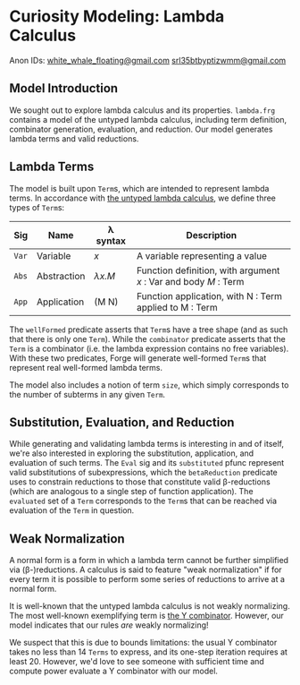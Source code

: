 # Curiosity Modeling: Lambda Calculus
Anon IDs:
white_whale_floating@gmail.com
srl35btbyptizwmm@gmail.com	


## Model Introduction

We sought out to explore lambda calculus and its properties. `lambda.frg` contains a model of the untyped lambda calculus, including term definition, combinator generation, evaluation, and reduction. Our model generates lambda terms and valid reductions.

## Lambda Terms

The model is built upon `Term`s, which are intended to represent lambda terms. In accordance with [the untyped lambda calculus](https://en.wikipedia.org/wiki/Lambda_calculus), we define three types of `Term`s:

| Sig   |        Name | λ syntax | Description 
|-------|-------------|----------|-------------
| `Var` | Variable    | *x*      | A variable representing a value 
| `Abs` | Abstraction | *λx.M*   | Function definition, with argument *x* : Var and body *M* : Term 
| `App` | Application | (M N)    | Function application, with N : Term applied to M : Term 

The `wellFormed` predicate asserts that `Term`s have a tree shape (and as such that there is only one `Term`). While the `combinator` predicate asserts that the `Term` is a combinator (i.e. the lambda expression contains no free variables). With these two predicates, Forge will generate well-formed `Term`s that represent real well-formed lambda terms.

The model also includes a notion of term `size`, which simply corresponds to the number of subterms in any given `Term`.

## Substitution, Evaluation, and Reduction

While generating and validating lambda terms is interesting in and of itself, we're also interested in exploring the substitution, application, and evaluation of such terms. The `Eval` sig and its `substituted` pfunc represent valid substitutions of subexpressions, which the `betaReduction` predicate uses to constrain reductions to those that constitute valid β-reductions (which are analogous to a single step of function application). The `evaluated` set of a `Term` corresponds to the `Term`s that can be reached via evaluation of the `Term` in question.

## Weak Normalization

A normal form is a form in which a lambda term cannot be further simplified via (β-)reductions. A calculus is said to feature "weak normalization" if for every term it is possible to perform some series of reductions to arrive at a normal form. 

It is well-known that the untyped lambda calculus is not weakly normalizing. The most well-known exemplifying term is [the Y combinator](https://en.wikipedia.org/wiki/Fixed-point_combinator#Fixed-point_combinators_in_lambda_calculus). However, our model indicates that our rules *are* weakly normalizing!

We suspect that this is due to bounds limitations: the usual Y combinator takes no less than 14 `Terms` to express, and its one-step iteration requires at least 20. However, we'd love to see someone with sufficient time and compute power evaluate a Y combinator with our model.
